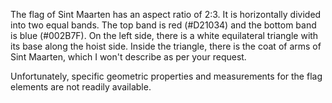 The flag of Sint Maarten has an aspect ratio of 2:3. It is horizontally divided into two equal bands. The top band is red (#D21034) and the bottom band is blue (#002B7F). On the left side, there is a white equilateral triangle with its base along the hoist side. Inside the triangle, there is the coat of arms of Sint Maarten, which I won't describe as per your request.

Unfortunately, specific geometric properties and measurements for the flag elements are not readily available.